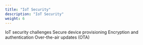 ```yaml
---
title: "IoT Security"
description: "IoT Security"
weight: 6
---
```


IoT security challenges
Secure device provisioning
Encryption and authentication
Over-the-air updates (OTA)